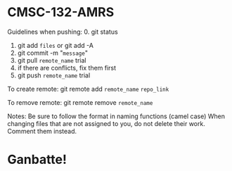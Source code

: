 # CMSC-132-AMRS

Guidelines when pushing:
0. git status
1. git add `files` or git add -A
2. git commit -m "`message`"
3. git pull `remote_name` trial
4. if there are conflicts, fix them first
5. git push `remote_name` trial


To create remote:
git remote add `remote_name` `repo_link`

To remove remote:
git remote remove `remote_name`


Notes:  Be sure to follow the format in naming functions (camel case)
        When changing files that are not assigned to you, do not delete their work. Comment them instead.
        
# Ganbatte!
